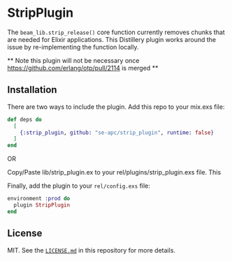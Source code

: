 # StripPlugin

The `beam_lib.strip_release()` core function currently removes chunks that are needed for Elixir applications.  This Distillery plugin works around the issue by re-implementing the function locally.

** Note this plugin will not be necessary once https://github.com/erlang/otp/pull/2114 is merged **

## Installation

There are two ways to include the plugin.  Add this repo to your mix.exs file:

```elixir
def deps do
  [
    {:strip_plugin, github: "se-apc/strip_plugin", runtime: false}
  ]
end
```

OR

Copy/Paste lib/strip_plugin.ex to your rel/plugins/strip_plugin.exs file.  This

Finally, add the plugin to your `rel/config.exs` file:

```elixir
environment :prod do
  plugin StripPlugin
end
```

## License

MIT. See the [`LICENSE.md`](https://github.com/bitwalker/distillery/blob/master/LICENSE.md) in this repository for more details.